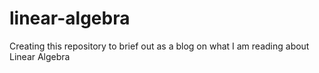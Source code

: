 # linear-algebra
Creating this repository to brief out as a blog on what I am reading about Linear Algebra
